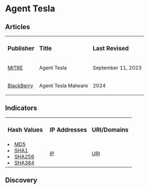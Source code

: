 # Agent Tesla

## Articles
<table>
  <tr>
    <td>
      <h3>Publisher</h3>
    </td>
    <td>
      <h3>Title</h3>
    </td>
    <td>
      <h3>Last Revised</h3>
    </td>
  </tr>
  <tr>
    <td>
      <a href="https://attack.mitre.org/software/S0331/">MITRE</a>
    </td>
    <td>
      <p>Agent Tesla</p>
    </td>
    <td>
      <p>September 11, 2023</p>
    </td>
  </tr>
  <tr>
    <td>
      <a href="https://www.blackberry.com/us/en/solutions/endpoint-security/ransomware-protection/agent-tesla">BlackBerry</a>
    </td>
    <td>
      <p>Agent Tesla Malware</p>
    </td>
    <td>
      <p>2024</p>
    </td>
  </tr>
</table>


## Indicators
<table>
  <tr>
    <td width="33.3%">
      <h3>Hash Values</h3>
    </td>
    <td width="33.3%">
      <h3>IP Addresses</h3>
    </td>
    <td width="33.3%">
      <h3>URI/Domains</h3>
    </td>
  </tr>
  <tr>
    <td width="33.3%">
      <li><a href="https://github.com/PudgyDragon/IOCs/blob/main/All/Agent%20Tesla/samples.md5">MD5</a></li>
      <li><a href="https://github.com/PudgyDragon/IOCs/blob/main/All/Agent%20Tesla/samples.sha1">SHA1</a></li>
      <li><a href="https://github.com/PudgyDragon/IOCs/blob/main/All/Agent%20Tesla/samples.sha256">SHA256</a></li>
      <li><a href="https://github.com/PudgyDragon/IOCs/blob/main/All/Agent%20Tesla/samples.sha384">SHA384</a></li>
    </td>
    <td width="33.3%">
      <a href="https://github.com/PudgyDragon/IOCs/blob/main/All/Agent%20Tesla/IPs.txt">IP</a>
    </td>
    <td width="33.3%">
      <a href="https://github.com/PudgyDragon/IOCs/blob/main/All/Agent%20Tesla/uri.txt">URI</a>
    </td>
  </tr>
</table>

## Discovery

<!--<table>
  <tr>
    <td width="33.3%">
      <a href=""><img src="https://upload.wikimedia.org/wikipedia/en/3/3a/Snort_ids_logo.png" width="100%"></a>
    </td>
    <td width="33.3%">
      <a href=""><img src="https://countuponsecurity.com/wp-content/uploads/2016/03/yara-logo.jpg"></a>
    </td>
    <td width="33.3%">
      <a href=""><img src="https://kravensecurity.com/wp-content/uploads/2023/11/sigma-logo-1.png"></a>
    </td>
  </tr>
</table>-->
